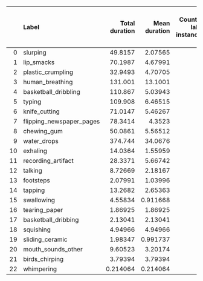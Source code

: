 |    | Label                    |   Total duration |   Mean duration |   Count of label instances |   Count of files with label |
|---:|:-------------------------|-----------------:|----------------:|---------------------------:|----------------------------:|
|  0 | slurping                 |        49.8157   |        2.07565  |                         24 |                           6 |
|  1 | lip_smacks               |        70.1987   |        4.67991  |                         15 |                           6 |
|  2 | plastic_crumpling        |        32.9493   |        4.70705  |                          7 |                           5 |
|  3 | human_breathing          |       131.001    |       13.1001   |                         10 |                           5 |
|  4 | basketball_dribbling     |       110.867    |        5.03943  |                         22 |                           5 |
|  5 | typing                   |       109.908    |        6.46515  |                         17 |                           5 |
|  6 | knife_cutting            |        71.0147   |        5.46267  |                         13 |                           5 |
|  7 | flipping_newspaper_pages |        78.3414   |        4.3523   |                         18 |                           5 |
|  8 | chewing_gum              |        50.0861   |        5.56512  |                          9 |                           5 |
|  9 | water_drops              |       374.744    |       34.0676   |                         11 |                           5 |
| 10 | exhaling                 |        14.0364   |        1.55959  |                          9 |                           4 |
| 11 | recording_artifact       |        28.3371   |        5.66742  |                          5 |                           4 |
| 12 | talking                  |         8.72669  |        2.18167  |                          4 |                           3 |
| 13 | footsteps                |         2.07991  |        1.03996  |                          2 |                           2 |
| 14 | tapping                  |        13.2682   |        2.65363  |                          5 |                           2 |
| 15 | swallowing               |         4.55834  |        0.911668 |                          5 |                           2 |
| 16 | tearing_paper            |         1.86925  |        1.86925  |                          1 |                           1 |
| 17 | basketball_dribbing      |         2.13041  |        2.13041  |                          1 |                           1 |
| 18 | squishing                |         4.94966  |        4.94966  |                          1 |                           1 |
| 19 | sliding_ceramic          |         1.98347  |        0.991737 |                          2 |                           1 |
| 20 | mouth_sounds_other       |         9.60523  |        3.20174  |                          3 |                           1 |
| 21 | birds_chirping           |         3.79394  |        3.79394  |                          1 |                           1 |
| 22 | whimpering               |         0.214064 |        0.214064 |                          1 |                           1 |